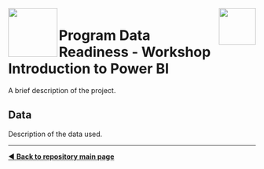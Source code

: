 <img align="left" width="100" height="100" src="https://github.com/dpbac/workshop-data-readiness-power-bi/blob/master/images/SCjRGgjT_400x400.jpg">
<img align="right" width="75" height="75" src="https://github.com/dpbac/workshop-data-readiness-power-bi/blob/master/images/index.jpg">

# Program Data Readiness - Workshop Introduction to Power BI


A brief description of the project.

## Data

Description of the data used.



-------------------------------------
[:arrow_backward: **Back to repository main page**](https://github.com/dpbac/test_mkb_knowledge_repo)
